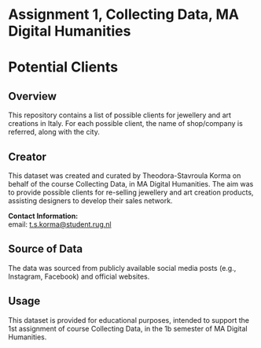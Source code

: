 # Assignment 1, Collecting Data, MA Digital Humanities

# Potential Clients

## Overview
This repository contains a list of possible clients for jewellery and art creations in Italy. For each possible client, the name of shop/company is referred, along with the city. 

## Creator
This dataset was created and curated by Theodora-Stavroula Korma on behalf of the course Collecting Data, in MA Digital Humanities. The aim was to provide possible clients for re-selling jewellery and art creation products, assisting designers to develop their sales network.

**Contact Information:**  
email: t.s.korma@student.rug.nl

## Source of Data
The data was sourced from publicly available social media posts (e.g., Instagram, Facebook) and official websites. 

## Usage
This dataset is provided for educational purposes, intended to support the 1st assignment of course Collecting Data, in the 1b semester of MA Digital Humanities. 

